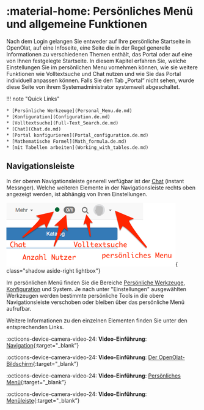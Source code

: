 # :material-home: Persönliches Menü und allgemeine Funktionen

Nach dem Login gelangen Sie entweder auf Ihre persönliche Startseite in
OpenOlat, auf eine Infoseite, eine Seite die in der Regel generelle
Informationen zu verschiedenen Themen enthält, das Portal oder auf eine von
Ihnen festgelegte Startseite. In diesem Kapitel erfahren Sie, welche
Einstellungen Sie im persönlichen Menu vornehmen können, wie sie weitere
Funktionen wie Volltextsuche und Chat nutzen und wie Sie das Portal
individuell anpassen können. Falls Sie den Tab „Portal“ nicht sehen, wurde
diese Seite von ihrem Systemadministrator systemweit abgeschaltet.

!!! note "Quick Links"

    * [Persönliche Werkzeuge](Personal_Menu.de.md)
    * [Konfiguration](Configuration.de.md)
    * [Volltextsuche](Full-Text_Search.de.md)
    * [Chat](Chat.de.md)
    * [Portal konfigurieren](Portal_configuration.de.md)
    * [Mathematische Formel](Math_formula.de.md)
    * [mit Tabellen arbeiten](Working_with_tables.de.md)

## Navigationsleiste

In der oberen Navigationsleiste generell verfügbar ist der
[Chat](Chat.de.md) (instant Messnger).  Welche weiteren
Elemente in der Navigationsleiste rechts oben angezeigt werden, ist abhängig
von Ihren Einstellungen.

![Navigation](assets/global_navigation_DE.png){ class="shadow aside-right lightbox"}

Im persönlichen Menü finden Sie die Bereiche [Persönliche
Werkzeuge,](Personal_Menu.de.md)
[Konfiguration](Configuration.de.md) und System. Je nach
unter "Einstellungen" ausgewählten Werkzeugen werden bestimmte persönliche
Tools in die obere Navigationsleiste verschoben oder bleiben über das
persönliche Menü aufrufbar.

Weitere Informationen zu den einzelnen Elementen finden Sie unter den entsprechenden Links.

:octicons-device-camera-video-24: **Video-Einführung**: [Navigation](<https://www.youtube.com/embed/kxfVVbfDXMw>){:target="_blank”}

:octicons-device-camera-video-24: **Video-Einführung**: [Der OpenOlat-Bildschirm](<https://www.youtube.com/embed/WbD6ZSgZ02Y>){:target="_blank”}

:octicons-device-camera-video-24: **Video-Einführung**: [Persönliches Menü](<https://www.youtube.com/embed/VxK1EKV7_rc>){:target="_blank”}

:octicons-device-camera-video-24: **Video-Einführung**: [Menüleiste](<https://www.youtube.com/embed/_abUlsfmBcs>){:target="_blank”}